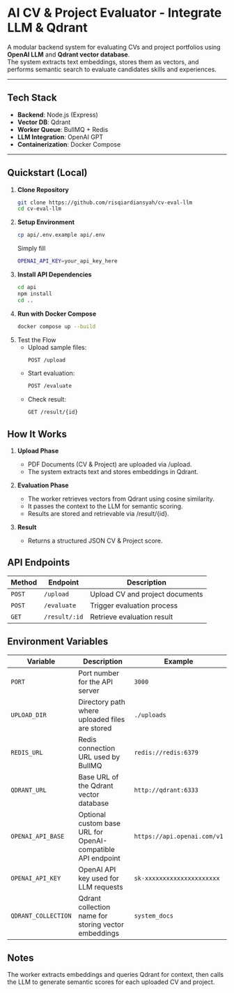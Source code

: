 # AI CV & Project Evaluator - Integrate LLM & Qdrant

A modular backend system for evaluating CVs and project portfolios using **OpenAI LLM** and **Qdrant vector database**.  
The system extracts text embeddings, stores them as vectors, and performs semantic search to evaluate candidates skills and experiences.

---

## Tech Stack

- **Backend**: Node.js (Express)
- **Vector DB**: Qdrant
- **Worker Queue**: BullMQ + Redis
- **LLM Integration**: OpenAI GPT
- **Containerization**: Docker Compose

---

## Quickstart (Local)

1. **Clone Repository**
   ```bash
   git clone https://github.com/risqiardiansyah/cv-eval-llm
   cd cv-eval-llm
2. **Setup Environment**    
   ```bash
   cp api/.env.example api/.env
   ```
   Simply fill
   ```bash
   OPENAI_API_KEY=your_api_key_here
4. **Install API Dependencies**
   ```bash
   cd api
   npm install
   cd ..
5. **Run with Docker Compose**
   ```bash
   docker compose up --build
6. Test the Flow
   - Upload sample files:
     ```bash
     POST /upload
   - Start evaluation:
     ```bash
     POST /evaluate
   - Check result:
     ```bash
     GET /result/{id}

## How It Works
1. **Upload Phase**
   - PDF Documents (CV & Project) are uploaded via /upload.
   - The system extracts text and stores embeddings in Qdrant.

2. **Evaluation Phase**
   - The worker retrieves vectors from Qdrant using cosine similarity.
   - It passes the context to the LLM for semantic scoring.
   - Results are stored and retrievable via /result/{id}.
     
3. **Result**
   - Returns a structured JSON CV & Project score.
  
## API Endpoints
| Method | Endpoint      | Description                    |
| ------ | ------------- | ------------------------------ |
| `POST` | `/upload`     | Upload CV and project documents |
| `POST` | `/evaluate`   | Trigger evaluation process     |
| `GET`  | `/result/:id` | Retrieve evaluation result     |

## Environment Variables
| Variable            | Description                                                 | Example                                    |
| ------------------- | ----------------------------------------------------------- | ------------------------------------------ |
| `PORT`              | Port number for the API server                              | `3000`                                     |
| `UPLOAD_DIR`        | Directory path where uploaded files are stored              | `./uploads`                                |
| `REDIS_URL`         | Redis connection URL used by BullMQ                         | `redis://redis:6379`                       |
| `QDRANT_URL`        | Base URL of the Qdrant vector database                      | `http://qdrant:6333`                       |
| `OPENAI_API_BASE`   | Optional custom base URL for OpenAI-compatible API endpoint | `https://api.openai.com/v1`                |
| `OPENAI_API_KEY`    | OpenAI API key used for LLM requests                        | `sk-xxxxxxxxxxxxxxxxxxxxx`                 |
| `QDRANT_COLLECTION` | Qdrant collection name for storing vector embeddings        | `system_docs`                              |

## Notes
The worker extracts embeddings and queries Qdrant for context,
then calls the LLM to generate semantic scores for each uploaded CV and project.
